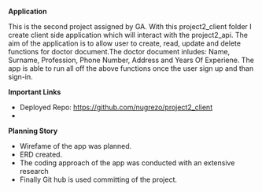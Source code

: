 **Application**

This is the second project assigned by GA. With this project2_client folder I
create client side application which will interact with the project2_api.
The aim of the application is to allow user to create, read, update and delete
functions for doctor document.The doctor document inludes: Name, Surname,
Profession, Phone Number, Address and Years Of Experiene.
The app is able to run all off the above functions once the user sign up and
than sign-in.

**Important Links**

- Deployed Repo: https://github.com/nugrezo/project2_client
-

**Planning Story**

- Wirefame of the app was planned.
- ERD created.
- The coding approach of the app was conducted with an extensive research
- Finally Git hub is used committing of the project.
